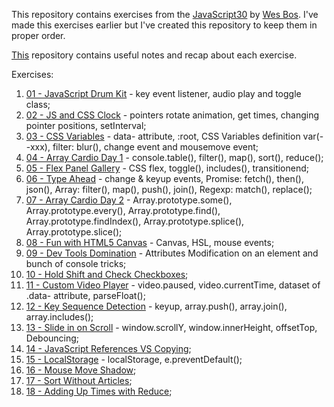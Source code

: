 This repository contains exercises from the [JavaScript30](https://javascript30.com/) by [Wes Bos](https://github.com/wesbos).
I've made this exercises earlier but I've created this repository to keep them in proper order.

[This](https://github.com/amelieyeh/JS30) repository contains useful notes and recap about each exercise.

Exercises:
1. [01 - JavaScript Drum Kit](https://github.com/ag-vectivus/JavaScript30-exercises/tree/master/01%20-%20JavaScript%20Drum%20Kit) - key event listener, audio play and toggle class;
2. [02 - JS and CSS Clock](https://github.com/ag-vectivus/JavaScript30-exercises/tree/master/02%20-%20JS%20and%20CSS%20Clock) - pointers rotate animation, get times, changing pointer positions, setInterval;
3. [03 - CSS Variables](https://github.com/ag-vectivus/JavaScript30-exercises/tree/master/03%20-%20CSS%20Variables) - data- attribute, :root, CSS Variables definition var(--xxx), filter: blur(), change event and mousemove event;
4. [04 - Array Cardio Day 1](https://github.com/ag-vectivus/JavaScript30-exercises/tree/master/04%20-%20Array%20Cardio%20Day%201) - console.table(), filter(), map(), sort(), reduce();
5. [05 - Flex Panel Gallery](https://github.com/ag-vectivus/JavaScript30-exercises/tree/master/05%20-%20Flex%20Panel%20Gallery) - CSS flex, toggle(), includes(), transitionend;
6. [06 - Type Ahead](https://github.com/ag-vectivus/JavaScript30-exercises/tree/master/06%20-%20Type%20Ahead) - change & keyup events, Promise: fetch(), then(), json(), Array: filter(), map(), push(), join(), Regexp: match(), replace();
7. [07 - Array Cardio Day 2](https://github.com/ag-vectivus/JavaScript30-exercises/tree/master/07%20-%20Array%20Cardio%20Day%202) - Array.prototype.some(), Array.prototype.every(), Array.prototype.find(), Array.prototype.findIndex(), Array.prototype.splice(), Array.prototype.slice();
8. [08 - Fun with HTML5 Canvas](https://github.com/ag-vectivus/JavaScript30-exercises/tree/master/08%20-%20Fun%20with%20HTML5%20Canvas) - Canvas, HSL, mouse events;
9. [09 - Dev Tools Domination](https://github.com/ag-vectivus/JavaScript30-exercises/tree/master/09%20-%20Dev%20Tools%20Domination) - Attributes Modification on an element and bunch of console tricks;
10. [10 - Hold Shift and Check Checkboxes](https://github.com/ag-vectivus/JavaScript30-exercises/tree/master/10%20-%20Hold%20Shift%20and%20Check%20Checkboxes);
11. [11 - Custom Video Player](https://github.com/ag-vectivus/JavaScript30-exercises/tree/master/11%20-%20Custom%20Video%20Player) - video.paused, video.currentTime, dataset of .data- attribute, parseFloat();
12. [12 - Key Sequence Detection](https://github.com/ag-vectivus/JavaScript30-exercises/tree/master/12%20-%20Key%20Sequence%20Detection) - keyup, array.push(), array.join(), array.includes();
13. [13 - Slide in on Scroll](https://github.com/ag-vectivus/JavaScript30-exercises/tree/master/13%20-%20Slide%20in%20on%20Scroll) - window.scrollY, window.innerHeight, offsetTop, Debouncing;
14. [14 - JavaScript References VS Copying](https://github.com/ag-vectivus/JavaScript30-exercises/tree/master/14%20-%20JavaScript%20References%20VS%20Copying);
15. [15 - LocalStorage](https://github.com/ag-vectivus/JavaScript30-exercises/tree/master/15%20-%20LocalStorage) - localStorage, e.preventDefault();
16. [16 - Mouse Move Shadow](https://github.com/ag-vectivus/JavaScript30-exercises/tree/master/16%20-%20Mouse%20Move%20Shadow);
17. [17 - Sort Without Articles](https://github.com/ag-vectivus/JavaScript30-exercises/tree/master/17%20-%20Sort%20Without%20Articles);
18. [18 - Adding Up Times with Reduce](https://github.com/ag-vectivus/JavaScript30-exercises/tree/master/18%20-%20Adding%20Up%20Times%20with%20Reduce);